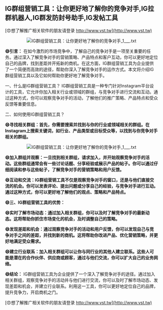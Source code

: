 ## **IG群组营销工具：让你更好地了解你的竞争对手,IG拉群机器人,IG群发防封号助手,IG发帖工具**

[😍想了解推广相关软件的朋友请登录 http://www.vst.tw](http://www.vst.tw)

 <center><img src="https://vst.tw/MP4/tuiguang/png/8.png" alt="IG群组营销工具：让你更好地了解你的竞争对手_1___.txt"></center>

**😄引言：**
在如今激烈的市场竞争中，了解自己的竞争对手是一项至关重要的任务。通过深入了解竞争对手的营销策略、产品特点和客户互动，你可以更好地定位自己的品牌，找到差距并开拓新的商机。在这方面，IG群组营销工具为企业提供了一个简便而高效的途径，帮助你深入了解竞争对手的运作方式。本文将介绍IG群组营销工具以及它如何帮助你更好地了解竞争对手。

一、什么是IG群组营销工具？
IG群组营销工具是一种专门针对Instagram平台设计的工具，它允许你加入相关行业或领域的群组，与竞争对手进行交流和互动。通过这种方式，你可以观察竞争对手的活动，了解他们的推广策略、产品特点和受众反馈等重要信息。

二、如何使用IG群组营销工具？

**😄寻找相关群组：首先，你需要搜索并找到与你的行业或领域相关的群组。在Instagram上搜索关键词，如行业、产品类型或目标受众等，以找到与你竞争对手相关的群组。**

 <center><img src="https://vst.tw/MP4/tuiguang/png/5.png" alt="IG群组营销工具：让你更好地了解你的竞争对手_1___.txt"></center>

**😄加入群组并观察：一旦找到相关群组，请求加入，并开始观察竞争对手的活动。这些群组通常会有一些讨论话题、分享经验或展示产品的帖子。你可以通过仔细阅读和参与这些帖子，了解竞争对手的营销策略和用户反馈。**

**😄互动和交流：IG群组营销工具不仅是观察竞争对手的窗口，还是与他们直接交流的机会。你可以发表评论、提出问题或分享自己的经验，与竞争对手进行互动。通过这种方式，你可以更好地了解他们的观点、策略和产品特点。**

**😄三、IG群组营销工具的优势：**

**😄实时了解市场动态：通过加入相关群组，你可以及时了解竞争对手的最新动态。这将帮助你抓住市场变化的机会，及时调整自己的策略。**

**😄发现差距和机会：通过观察竞争对手的活动和用户反馈，你可以发现自己与竞争对手之间的差距，并找到新的商机。这将帮助你改进产品、优化营销策略，并更好地满足受众需求。**

**😄建立行业联系：加入相关群组可以让你与同行业的其他人建立联系。这些人可能是潜在的合作伙伴、供应商或顾客，通过与他们交流，你可以扩大自己的业务网络。**

**😄结论：**
IG群组营销工具为企业提供了一个深入了解竞争对手的途径。通过加入相关群组，观察竞争对手的活动并与他们进行交流，你可以及时了解市场动态、发现差距和机会，并建立行业联系。利用这一工具，你可以更好地定位自己的品牌，提升竞争力，开启商机之门。

[😍想了解推广相关软件的朋友请登录 http://www.vst.tw](http://www.vst.tw)



